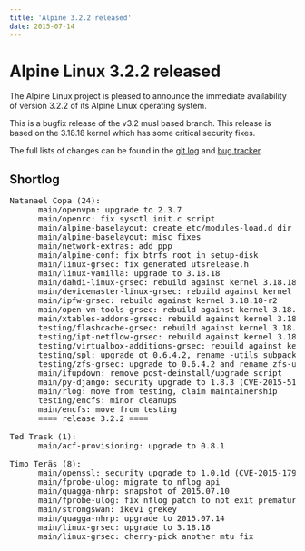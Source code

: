 ```yaml
---
title: 'Alpine 3.2.2 released'
date: 2015-07-14
---
```


Alpine Linux 3.2.2 released
=====================

The Alpine Linux project is pleased to announce the immediate
availability of version 3.2.2 of its Alpine Linux operating system.

This is a bugfix release of the v3.2 musl based branch. This release is
based on the 3.18.18 kernel which has some critical security fixes.

The full lists of changes can be found in the [git
log](http://git.alpinelinux.org/cgit/aports/log/?h=v3.2.2) and [bug
tracker](http://bugs.alpinelinux.org/versions/99).

Shortlog
--------

<pre>
Natanael Copa (24):
      main/openvpn: upgrade to 2.3.7
      main/openrc: fix sysctl init.c script
      main/alpine-baselayout: create etc/modules-load.d dir
      main/alpine-baselayout: misc fixes
      main/network-extras: add ppp
      main/alpine-conf: fix btrfs root in setup-disk
      main/linux-grsec: fix generated utsrelease.h
      main/linux-vanilla: upgrade to 3.18.18
      main/dahdi-linux-grsec: rebuild against kernel 3.18.18-r2
      main/devicemaster-linux-grsec: rebuild against kernel 3.18.18-r2
      main/ipfw-grsec: rebuild against kernel 3.18.18-r2
      main/open-vm-tools-grsec: rebuild against kernel 3.18.18-r2
      main/xtables-addons-grsec: rebuild against kernel 3.18.18-r2
      testing/flashcache-grsec: rebuild against kernel 3.18.18-r2
      testing/ipt-netflow-grsec: rebuild against kernel 3.18.18-r2
      testing/virtualbox-additions-grsec: rebuild against kernel 3.18.18-r2
      testing/spl: upgrade ot 0.6.4.2, rename -utils subpackage
      testing/zfs-grsec: upgrade to 0.6.4.2 and rename zfs-utils
      main/ifupdown: remove post-deinstall/upgrade script
      main/py-django: security upgrade to 1.8.3 (CVE-2015-5143)
      main/rlog: move from testing, claim maintainership
      testing/encfs: minor cleanups
      main/encfs: move from testing
      ==== release 3.2.2 ====

Ted Trask (1):
      main/acf-provisioning: upgrade to 0.8.1

Timo Teräs (8):
      main/openssl: security upgrade to 1.0.1d (CVE-2015-1793)
      main/fprobe-ulog: migrate to nflog api
      main/quagga-nhrp: snapshot of 2015.07.10
      main/fprobe-ulog: fix nflog patch to not exit prematurely
      main/strongswan: ikev1 grekey
      main/quagga-nhrp: upgrade to 2015.07.14
      main/linux-grsec: upgrade to 3.18.18
      main/linux-grsec: cherry-pick another mtu fix

</pre>
